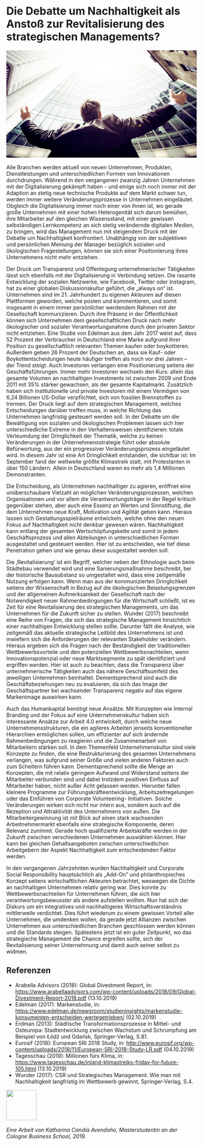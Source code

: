 # **Die Debatte um Nachhaltigkeit als Anstoß zur Revitalisierung des strategischen Managements?**

![Das Management](2.jpg)

Alle Branchen werden aktuell von neuen Unternehmen, Produkten,
Dienstleistungen und unterschiedlichen Formen von Innovationen
durchdrungen. Während in den vergangenen zwanzig Jahren
Unternehmen mit der Digitalisierung gekämpft haben - und einige sich
noch immer mit der Adaption an stetig neue technische Produkte auf
dem Markt schwer tun, werden immer weitere Veränderungsprozesse in
Unternehmen eingeläutet. Obgleich die Digitalisierung immer noch einer
von ihnen ist, wo gerade große Unternehmen mit einer hohen
Heterogenität sich darum bemühen, ihre Mitarbeiter auf den gleichen
Wissensstand, mit einer gewissen selbständigen Lernkompetenz an sich
stetig verändernde digitalen Medien, zu bringen, wird das Management
nun mit steigendem Druck mit der Debatte um Nachhaltigkeit
konfrontiert. Unabhängig von der subjektiven und persönlichen Meinung
der Manager bezüglich sozialen und ökologischen Fragestellungen,
können sie sich einer Positionierung ihres Unternehmens nicht mehr
entziehen.

Der Druck um Transparenz und Offenlegung unternehmerischer
Tätigkeiten lässt sich ebenfalls mit der Digitalisierung in Verbindung
setzen. Die rasante Entwicklung der sozialen Netzwerke, wie Facebook,
Twitter oder Instagram, hat zu einer globalen Diskussionskultur geführt,
die „always on“ ist. Unternehmen sind im 21. Jahrhundert zu eigenen
Akteuren auf diesen Plattformen geworden, welche posten und
kommentieren, und somit insgesamt in einem immer persönlicher
werdendem Rahmen mit der Gesellschaft kommunizieren. Durch ihre
Präsenz in der Öffentlichkeit können sich Unternehmen dem
gesellschaftlichen Druck nach mehr ökologischer und sozialer
Verantwortungsnahme durch den privaten Sektor nicht entziehen. Eine
Studie von Edelman aus dem Jahr 2017 weist auf, dass 52 Prozent der
Verbraucher in Deutschland eine Marke aufgrund ihrer Position zu
gesellschaftlich relevanten Themen kaufen oder boykottieren. Außerdem
geben 26 Prozent der Deutschen an, dass sie Kauf- oder
Boykottentscheidungen heute häufiger treffen als noch vor drei Jahren –
der Trend steigt. Auch Investoren verlangen eine Positionierung seitens
der Geschäftsführungen. Immer mehr Investoren wechseln den Kurs:
allein das gesamte Volumen an nachhaltigen Investments ist zwischen
2009 und Ende 2011 mit 35% stärker gewachsen, als der gesamte
Kapitalmarkt. Zusätzlich haben sich institutionelle und private Investoren mit einem Vermögen von 6,24 Billionen US-Dollar verpflichtet, sich von
fossilen Brennstoffen zu trennen. Der Druck liegt auf dem strategischen
Management, welches Entscheidungen darüber treffen muss, in welche
Richtung das Unternehmen langfristig gesteuert werden soll. In der
Debatte um die Bewältigung von sozialen und ökologischen Problemen
lassen sich hier unterschiedliche Extreme in den Verhaltensweisen
identifizieren: totale Verleumdung der Dringlichkeit der Thematik, welche
zu keinen Veränderungen in der Unternehmensstrategie führt oder
absolute Befürwortung, aus der ein progressiver Veränderungsprozess
eingeläutet wird. In diesem Jahr ist eine Art Dringlichkeit entstanden, die
sichtbar ist: Im September fand der weltweite größte Klimastreik statt, mit
Protestanten in über 150 Ländern. Allein in Deutschland waren es mehr
als 1,4 Millionen Demonstranten.

Die Entscheidung, als Unternehmen nachhaltiger zu agieren, eröffnet eine
unüberschaubare Vielzahl an möglichen Veränderungsprozessen,
welchen Organisationen und vor allem die Verantwortungsträger in der
Regel kritisch gegenüber stehen, aber auch eine Essenz an Werten und
Sinnstiftung, die dem Unternehmen neue Kraft, Motivation und Agilität
geben kann. Hieraus lassen sich Gestaltungsspielräume entwickeln,
welche ohne den neuen Fokus auf Nachhaltigkeit nicht denkbar gewesen
wären. Nachhaltigkeit kann entlang der gesamten Wertschöpfungskette
und somit in jedem Geschäftsprozess und allen Abteilungen in
unterschiedlichen Formen ausgestaltet und gesteuert werden. Hier ist zu
entscheiden, wie tief diese Penetration gehen und wie genau diese
ausgestaltet werden soll.

Die ‚Revitalisierung‘ ist ein Begriff, welcher neben der Ethnologie auch
beim Städtebau verwendet wird und eine Sanierungsmaßnahme
beschreibt, bei der historische Bausubstanz so umgestaltet wird, dass
eine zeitgemäße Nutzung erfolgen kann. Wenn man aus der
kommunizierten Dringlichkeit seitens der Wissenschaft in Bezug auf die
ökologischen Belastungsgrenzen und der allgemeinen Aufmerksamkeit
der Gesellschaft nach der Notwendigkeit neuer Rahmenbedingungen für
die Wirtschaft schließt, ist es Zeit für eine Revitalisierung des
strategischen Managements, um das Unternehmen für die Zukunft sicher
zu stellen. Wunder (2017) beschreibt eine Reihe von Fragen, die sich das
strategische Management hinsichtlich einer nachhaltigen Entwicklung
stellen sollte. Darunter fällt die Analyse, wie zeitgemäß das aktuelle
strategische Leitbild des Unternehmens ist und inwiefern sich die
Anforderungen der relevanten Stakeholder verändern. Hieraus ergeben
sich die Fragen nach der Beständigkeit der traditionellen
Wettbewerbsvorteile und den potenziellen Wettbewerbsnachteilen,
wenn Innovationspotenzial oder neue Marktsegmente zu spät identifiziert und ergriffen werden. Hier ist auch zu beachten, dass die Transparenz
über unternehmerische Tätigkeiten auch das nähere Geschäftsumfeld
des jeweiligen Unternehmen beinhaltet. Dementsprechend sind auch die
Geschäftsbeziehungen neu zu evaluieren, da sich das Image der
Geschäftspartner bei wachsender Transparenz negativ auf das eigene
Markenimage auswirken kann.

Auch das Humankapital benötigt neue Ansätze. Mit Konzepten wie
Internal Branding und der Fokus auf eine Unternehmenskultur haben sich
interessante Ansätze zur Arbeit 4.0 entwickelt, durch welche neue
Unternehmensstrukturen, die ein agileres Arbeiten jenseits
konventioneller Hierarchien ermöglichen sollen, um effizienter auf sich
ändernde Rahmenbedingungen zu reagieren und die Zusammenarbeit
von Mitarbeitern stärken soll. In dem Themenfeld Unternehmenskultur
sind viele Konzepte zu finden, die eine Restrukturierung des gesamten
Unternehmens verlangen, was aufgrund seiner Größe und vielen anderen
Faktoren auch zum Scheitern führen kann. Dementsprechend sollte die
Menge an Konzepten, die mit relativ geringem Aufwand und Widerstand
seitens der Mitarbeiter verbunden sind und dabei trotzdem positiven
Einfluss auf Mitarbeiter haben, nicht außer Acht gelassen werden.
Hierunter fallen kleinere Programme zur Führungskräfteentwicklung,
Arbeitszeitregelungen oder das Einführen von Corporate Volunteering-
Initiativen. Solche Veränderungen wirken sich nicht nur intern aus,
sondern auch auf die Rezeption und Attraktivität des Unternehmens von
außen. Die Mitarbeitergewinnung ist mit Blick auf einen stark wachsenden
Arbeitnehmermarkt ebenfalls eine strategische Komponente, deren
Relevanz zunimmt. Gerade hoch qualifizierte Arbeitskräfte werden in der
Zukunft zwischen verschiedenen Unternehmen auswählen können. Hier
kann bei gleichen Gehaltsangeboten zwischen unterschiedlichen
Arbeitgebern der Aspekt Nachhaltigkeit zum entscheidenden Faktor
werden.

In den vergangenen Jahrzehnten wurden Nachhaltigkeit und Corporate
Social Responsibility hauptsächlich als „Add-On" und philanthropisches
Konzept seitens wirtschaftlichen Akteuren betrachtet, weswegen die
Dichte an nachhaltigen Unternehmen relativ gering war. Dies konnte zu
Wettbewerbsnachteilen für Unternehmen führen, die sich hier
verantwortungsbewusster als andere aufstellen wollten. Nun hat sich der
Diskurs um ein integratives und nachhaltigeres Wirtschaftsverständnis
mittlerweile verdichtet. Dies führt wiederum zu einem gewissen Vorteil
aller Unternehmen, die umdenken wollen, da gerade jetzt Allianzen
zwischen Unternehmen aus unterschiedlichen Branchen geschlossen
werden können und die Standards steigen. Spätestens jetzt ist ein guter
Zeitpunkt, wo das strategische Management die Chance ergreifen sollte,
sich der Revitalisierung seiner Unternehmung und damit auch seiner
selbst zu widmen.

## **Referenzen**

- Arabella Advisors (2018): Global Divestment Report, in: https://www.arabellaadvisors.com/wp-content/uploads/2018/09/Global-Divestment-Report-2018.pdf (13.10.2019)
- Edelman (2017): Markenstudie, in: https://www.edelman.de/newsroom/studieninsights/markenstudie-konsumenten-entscheiden-wertegetrieben/ (02.10.2019)
- Erdman (2013): Städtische Transformationsprozesse in Mittel- und Osteuropa: Stadtentwicklung zwischen Wachstum und Schrumpfung am Beispiel von Łódź und Gdańsk, Springer-Verlag, S.81.
- Eurosif (2018): European SRI 2018 Study, in: http://www.eurosif.org/wp-content/uploads/2018/11/European-SRI-2018-Study-LR.pdf (04.10.2019)
- Tagesschau (2019): Millionen fürs Klima, in: https://www.tagesschau.de/inland-klimastreiks-friday-for-future-105.html (13.10.2019)
- Wunder (2017): CSR und Strategisches Management. Wie man mit Nachhaltigkeit langfristig im Wettbewerb gewinnt, Springer-Verlag, S.4.

<img src="AfterlightImage Kopie.JPG.jpg" width="80" height="80"/>

_Eine Arbeit von Katharina Candia Avendaño, Masterstudentin an der Cologne Business School, 2019._
